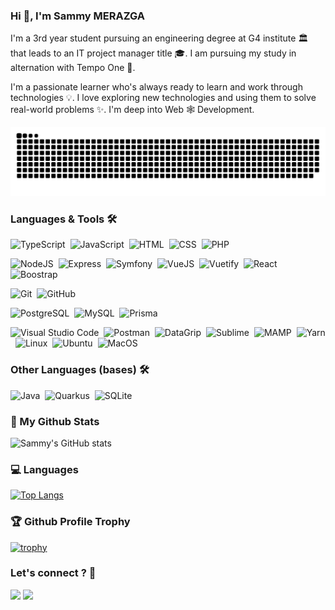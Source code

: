 ### Hi 👋, I'm Sammy MERAZGA

I'm a 3rd year student pursuing an engineering degree at G4 institute :classical_building: that leads to an IT project manager title :mortar_board:. I am pursuing my study in alternation with Tempo One :city_sunset:.

I'm a passionate learner who's always ready to learn and work through technologies :bulb:. I love exploring new technologies and using them to solve real-world problems :sparkles:. I'm deep into Web :spider_web: Development.

![Snake animation](https://github.com/Platane/snk/raw/output/github-contribution-grid-snake.svg)

### Languages & Tools 🛠

![TypeScript](https://img.shields.io/badge/-typescript-05122A?style=flat&logo=typescript)&nbsp;
![JavaScript](https://img.shields.io/badge/-Javascript-05122A?style=flat&logo=javascript)&nbsp;
![HTML](https://img.shields.io/badge/-html5-05122A?style=flat&logo=html5)&nbsp;
![CSS](https://img.shields.io/badge/-css3-05122A?style=flat&logo=css3)&nbsp;
![PHP](https://img.shields.io/badge/-php-05122A?style=flat&logo=php)&nbsp;

![NodeJS](https://img.shields.io/badge/-node.js-05122A?style=flat&logo=node.js)&nbsp;
![Express](https://img.shields.io/badge/-express-05122A?style=flat&logo=express)&nbsp;
![Symfony](https://img.shields.io/badge/-symfony-05122A?style=flat&logo=symfony)&nbsp;
![VueJS](https://img.shields.io/badge/-vuejs-05122A?style=flat&logo=vue.js)&nbsp;
![Vuetify](https://img.shields.io/badge/-vuetify-05122A?style=flat&logo=vuetify)&nbsp;
![React](https://img.shields.io/badge/-react-05122A?style=flat&logo=react)&nbsp;
![Boostrap](https://img.shields.io/badge/-bootstrap-05122A?style=flat&logo=bootstrap)&nbsp;

![Git](https://img.shields.io/badge/-Git-05122A?style=flat&logo=git)&nbsp;
![GitHub](https://img.shields.io/badge/-GitHub-05122A?style=flat&logo=github)&nbsp;

![PostgreSQL](https://img.shields.io/badge/-PostgreSQL-05122A?style=flat&logo=postgresql)&nbsp;
![MySQL](https://img.shields.io/badge/-MySQL-05122A?style=flat&logo=mysql&logoColor=white)&nbsp;
![Prisma](https://img.shields.io/badge/-prisma-05122A?style=flat&logo=prisma)&nbsp;

![Visual Studio Code](https://img.shields.io/badge/-Visual%20Studio%20Code-05122A?style=flat&logo=visual-studio-code&logoColor=007ACC)&nbsp;
![Postman](https://img.shields.io/badge/-Postman-05122A?style=flat&logo=postman)&nbsp;
![DataGrip](https://img.shields.io/badge/-datagrip-05122A?style=flat&logo=datagrip)&nbsp;
![Sublime](https://img.shields.io/badge/-sublimetext-05122A?style=flat&logo=sublimetext)&nbsp;
![MAMP](https://img.shields.io/badge/-MAMP-05122A?style=flat&logo=MAMP)&nbsp;
![Yarn](https://img.shields.io/badge/-yarn-05122A?style=flat&logo=yarn)&nbsp;
![Linux](https://img.shields.io/badge/-Linux-05122A?style=flat&logo=linux&logoColor=white)&nbsp;
![Ubuntu](https://img.shields.io/badge/-ubuntu-05122A?style=flat&logo=ubuntu)&nbsp;
![MacOS](https://img.shields.io/badge/-MacOS-05122A?style=flat&logo=apple)&nbsp;

### Other Languages (bases) 🛠

![Java](https://img.shields.io/badge/-Java-05122A?style=flat&logo=Java&logoColor=white)&nbsp;
![Quarkus](https://img.shields.io/badge/-quarkus-05122A?style=flat&logo=quarkus)&nbsp;
![SQLite](https://img.shields.io/badge/-sqlite-05122A?style=flat&logo=sqlite)&nbsp;

### :signal_strength: My Github Stats

![Sammy's GitHub stats](https://github-readme-stats.vercel.app/api?username=SammyMERAZGA&show_icons=true&theme=dracula)

### :computer: Languages

[![Top Langs](https://github-readme-stats.vercel.app/api/top-langs/?username=SammyMERAZGA&layout=compact&theme=dracula)](https://github.com/SammyMERAZGA/github-readme-stats)

### :trophy: Github Profile Trophy

[![trophy](https://github-profile-trophy.vercel.app/?username=SammyMERAZGA&theme=dracula)](https://github.com/SammyMERAZGA/github-profile-trophy)

### Let's connect ? 🤝

<p align="left">
<a href="https://fr.linkedin.com/in/sammy-merazga"><img src="https://img.shields.io/badge/-sammyMERAZGA-0077B5?style=flat&logo=Linkedin&logoColor=white"/></a>
<a href="mailto:sammy.merazga@gmail.com"><img src="https://img.shields.io/badge/-sammy.merazga@gmail.com-D14836?style=flat&logo=Gmail&logoColor=white"/></a>
</p>

